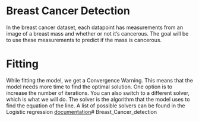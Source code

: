 # Breast Cancer Detection
In the breast cancer dataset, each datapoint has measurements from an image of a breast mass and whether or not it’s cancerous. The goal will be to use these measurements to predict if the mass is cancerous.


# Fitting
While fitting the model, we get a Convergence Warning. This means that the model needs more time to find the optimal solution. One option is to increase the number of iterations. You can also switch to a different solver, which is what we will do. The solver is the algorithm that the model uses to find the equation of the line. A list of possible solvers can be found in the Logistic regression [documentation](https://scikit-learn.org/stable/modules/generated/sklearn.linear_model.LogisticRegression.html)# Breast_Cancer_detection
